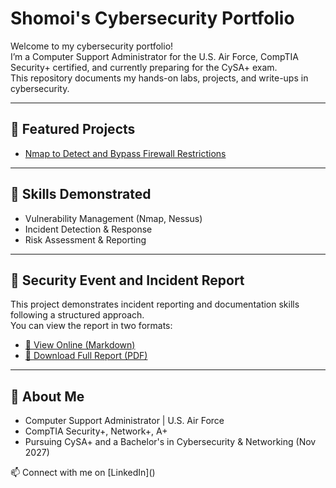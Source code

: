 # Shomoi's Cybersecurity Portfolio

Welcome to my cybersecurity portfolio!  
I’m a Computer Support Administrator for the U.S. Air Force, CompTIA Security+ certified, and currently preparing for the CySA+ exam.  
This repository documents my hands-on labs, projects, and write-ups in cybersecurity.  

---

## 🔹 Featured Projects
- [Nmap to Detect and Bypass Firewall Restrictions](./Use-Nmap-To-Detect-And-Bypass-Firewall-Restrictions)

---

## 🔹 Skills Demonstrated
- Vulnerability Management (Nmap, Nessus)
- Incident Detection & Response
- Risk Assessment & Reporting
  
---

## 🔹 Security Event and Incident Report

This project demonstrates incident reporting and documentation skills following a structured approach.  
You can view the report in two formats:

- [📖 View Online (Markdown)](./Security_Event_and_Incident_Report_Shomoi_Francis.md)  
- [📄 Download Full Report (PDF)](./Security_Event_and_Incident_Report_Shomoi_Francis.pdf)  


---

## 🔹 About Me
- Computer Support Administrator | U.S. Air Force  
- CompTIA Security+, Network+, A+  
- Pursuing CySA+ and a Bachelor's in Cybersecurity & Networking (Nov 2027)  

📫 Connect with me on [LinkedIn](<script src="https://platform.linkedin.com/badges/js/profile.js" async defer type="text/javascript"></script>)

